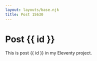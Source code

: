 ```yaml
---
layout: layouts/base.njk
title: Post 15630
---
```


# Post {{ id }}

This is post {{ id }} in my Eleventy project.

